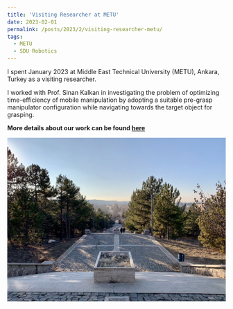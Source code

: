 ```yaml
---
title: 'Visiting Researcher at METU'
date: 2023-02-01
permalink: /posts/2023/2/visiting-researcher-metu/
tags:
  - METU
  - SDU Robotics
---
```


I spent January 2023 at Middle East Technical University (METU), Ankara, Turkey as a visiting researcher. 

I worked with Prof. Sinan Kalkan in investigating the problem of optimizing time-efficiency of mobile manipulation by adopting a suitable pre-grasp manipulator configuration while navigating towards the target object for grasping.

<b>More details about our work can be found [here](/research/2023-01-08-pre-grasp-time-efficient/)</b>

<img src="/images/metu.jpg" width="600px" alt="METU">

